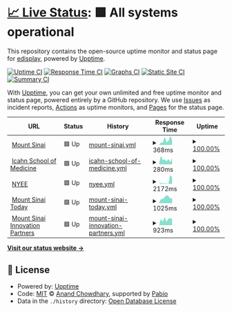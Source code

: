 # [📈 Live Status](https://edisplay.github.io/check-status): <!--live status--> **🟩 All systems operational**

This repository contains the open-source uptime monitor and status page for [edisplay](https://www.linkedin.com/in/frcruz), powered by [Upptime](https://github.com/upptime/upptime).

[![Uptime CI](https://github.com/edisplay/check-status/workflows/Uptime%20CI/badge.svg)](https://github.com/edisplay/check-status/actions?query=workflow%3A%22Uptime+CI%22)
[![Response Time CI](https://github.com/edisplay/check-status/workflows/Response%20Time%20CI/badge.svg)](https://github.com/edisplay/check-status/actions?query=workflow%3A%22Response+Time+CI%22)
[![Graphs CI](https://github.com/edisplay/check-status/workflows/Graphs%20CI/badge.svg)](https://github.com/edisplay/check-status/actions?query=workflow%3A%22Graphs+CI%22)
[![Static Site CI](https://github.com/edisplay/check-status/workflows/Static%20Site%20CI/badge.svg)](https://github.com/edisplay/check-status/actions?query=workflow%3A%22Static+Site+CI%22)
[![Summary CI](https://github.com/edisplay/check-status/workflows/Summary%20CI/badge.svg)](https://github.com/edisplay/check-status/actions?query=workflow%3A%22Summary+CI%22)

With [Upptime](https://upptime.js.org), you can get your own unlimited and free uptime monitor and status page, powered entirely by a GitHub repository. We use [Issues](https://github.com/edisplay/check-status/issues) as incident reports, [Actions](https://github.com/edisplay/check-status/actions) as uptime monitors, and [Pages](https://edisplay.github.io/check-status) for the status page.

<!--start: status pages-->
<!-- This summary is generated by Upptime (https://github.com/upptime/upptime) -->
<!-- Do not edit this manually, your changes will be overwritten -->
<!-- prettier-ignore -->
| URL | Status | History | Response Time | Uptime |
| --- | ------ | ------- | ------------- | ------ |
| <img alt="" src="https://icons.duckduckgo.com/ip3/www.mountsinai.org.ico" height="13"> [Mount Sinai](https://www.mountsinai.org) | 🟩 Up | [mount-sinai.yml](https://github.com/edisplay/check-status/commits/HEAD/history/mount-sinai.yml) | <details><summary><img alt="Response time graph" src="./graphs/mount-sinai/response-time-week.png" height="20"> 368ms</summary><br><a href="https://edisplay.github.io/check-status/history/mount-sinai"><img alt="Response time 410" src="https://img.shields.io/endpoint?url=https%3A%2F%2Fraw.githubusercontent.com%2Fedisplay%2Fcheck-status%2FHEAD%2Fapi%2Fmount-sinai%2Fresponse-time.json"></a><br><a href="https://edisplay.github.io/check-status/history/mount-sinai"><img alt="24-hour response time 370" src="https://img.shields.io/endpoint?url=https%3A%2F%2Fraw.githubusercontent.com%2Fedisplay%2Fcheck-status%2FHEAD%2Fapi%2Fmount-sinai%2Fresponse-time-day.json"></a><br><a href="https://edisplay.github.io/check-status/history/mount-sinai"><img alt="7-day response time 368" src="https://img.shields.io/endpoint?url=https%3A%2F%2Fraw.githubusercontent.com%2Fedisplay%2Fcheck-status%2FHEAD%2Fapi%2Fmount-sinai%2Fresponse-time-week.json"></a><br><a href="https://edisplay.github.io/check-status/history/mount-sinai"><img alt="30-day response time 418" src="https://img.shields.io/endpoint?url=https%3A%2F%2Fraw.githubusercontent.com%2Fedisplay%2Fcheck-status%2FHEAD%2Fapi%2Fmount-sinai%2Fresponse-time-month.json"></a><br><a href="https://edisplay.github.io/check-status/history/mount-sinai"><img alt="1-year response time 410" src="https://img.shields.io/endpoint?url=https%3A%2F%2Fraw.githubusercontent.com%2Fedisplay%2Fcheck-status%2FHEAD%2Fapi%2Fmount-sinai%2Fresponse-time-year.json"></a></details> | <details><summary><a href="https://edisplay.github.io/check-status/history/mount-sinai">100.00%</a></summary><a href="https://edisplay.github.io/check-status/history/mount-sinai"><img alt="All-time uptime 100.00%" src="https://img.shields.io/endpoint?url=https%3A%2F%2Fraw.githubusercontent.com%2Fedisplay%2Fcheck-status%2FHEAD%2Fapi%2Fmount-sinai%2Fuptime.json"></a><br><a href="https://edisplay.github.io/check-status/history/mount-sinai"><img alt="24-hour uptime 100.00%" src="https://img.shields.io/endpoint?url=https%3A%2F%2Fraw.githubusercontent.com%2Fedisplay%2Fcheck-status%2FHEAD%2Fapi%2Fmount-sinai%2Fuptime-day.json"></a><br><a href="https://edisplay.github.io/check-status/history/mount-sinai"><img alt="7-day uptime 100.00%" src="https://img.shields.io/endpoint?url=https%3A%2F%2Fraw.githubusercontent.com%2Fedisplay%2Fcheck-status%2FHEAD%2Fapi%2Fmount-sinai%2Fuptime-week.json"></a><br><a href="https://edisplay.github.io/check-status/history/mount-sinai"><img alt="30-day uptime 100.00%" src="https://img.shields.io/endpoint?url=https%3A%2F%2Fraw.githubusercontent.com%2Fedisplay%2Fcheck-status%2FHEAD%2Fapi%2Fmount-sinai%2Fuptime-month.json"></a><br><a href="https://edisplay.github.io/check-status/history/mount-sinai"><img alt="1-year uptime 100.00%" src="https://img.shields.io/endpoint?url=https%3A%2F%2Fraw.githubusercontent.com%2Fedisplay%2Fcheck-status%2FHEAD%2Fapi%2Fmount-sinai%2Fuptime-year.json"></a></details>
| <img alt="" src="https://icons.duckduckgo.com/ip3/icahn.mssm.edu.ico" height="13"> [Icahn School of Medicine](https://icahn.mssm.edu) | 🟩 Up | [icahn-school-of-medicine.yml](https://github.com/edisplay/check-status/commits/HEAD/history/icahn-school-of-medicine.yml) | <details><summary><img alt="Response time graph" src="./graphs/icahn-school-of-medicine/response-time-week.png" height="20"> 280ms</summary><br><a href="https://edisplay.github.io/check-status/history/icahn-school-of-medicine"><img alt="Response time 261" src="https://img.shields.io/endpoint?url=https%3A%2F%2Fraw.githubusercontent.com%2Fedisplay%2Fcheck-status%2FHEAD%2Fapi%2Ficahn-school-of-medicine%2Fresponse-time.json"></a><br><a href="https://edisplay.github.io/check-status/history/icahn-school-of-medicine"><img alt="24-hour response time 362" src="https://img.shields.io/endpoint?url=https%3A%2F%2Fraw.githubusercontent.com%2Fedisplay%2Fcheck-status%2FHEAD%2Fapi%2Ficahn-school-of-medicine%2Fresponse-time-day.json"></a><br><a href="https://edisplay.github.io/check-status/history/icahn-school-of-medicine"><img alt="7-day response time 280" src="https://img.shields.io/endpoint?url=https%3A%2F%2Fraw.githubusercontent.com%2Fedisplay%2Fcheck-status%2FHEAD%2Fapi%2Ficahn-school-of-medicine%2Fresponse-time-week.json"></a><br><a href="https://edisplay.github.io/check-status/history/icahn-school-of-medicine"><img alt="30-day response time 263" src="https://img.shields.io/endpoint?url=https%3A%2F%2Fraw.githubusercontent.com%2Fedisplay%2Fcheck-status%2FHEAD%2Fapi%2Ficahn-school-of-medicine%2Fresponse-time-month.json"></a><br><a href="https://edisplay.github.io/check-status/history/icahn-school-of-medicine"><img alt="1-year response time 261" src="https://img.shields.io/endpoint?url=https%3A%2F%2Fraw.githubusercontent.com%2Fedisplay%2Fcheck-status%2FHEAD%2Fapi%2Ficahn-school-of-medicine%2Fresponse-time-year.json"></a></details> | <details><summary><a href="https://edisplay.github.io/check-status/history/icahn-school-of-medicine">100.00%</a></summary><a href="https://edisplay.github.io/check-status/history/icahn-school-of-medicine"><img alt="All-time uptime 100.00%" src="https://img.shields.io/endpoint?url=https%3A%2F%2Fraw.githubusercontent.com%2Fedisplay%2Fcheck-status%2FHEAD%2Fapi%2Ficahn-school-of-medicine%2Fuptime.json"></a><br><a href="https://edisplay.github.io/check-status/history/icahn-school-of-medicine"><img alt="24-hour uptime 100.00%" src="https://img.shields.io/endpoint?url=https%3A%2F%2Fraw.githubusercontent.com%2Fedisplay%2Fcheck-status%2FHEAD%2Fapi%2Ficahn-school-of-medicine%2Fuptime-day.json"></a><br><a href="https://edisplay.github.io/check-status/history/icahn-school-of-medicine"><img alt="7-day uptime 100.00%" src="https://img.shields.io/endpoint?url=https%3A%2F%2Fraw.githubusercontent.com%2Fedisplay%2Fcheck-status%2FHEAD%2Fapi%2Ficahn-school-of-medicine%2Fuptime-week.json"></a><br><a href="https://edisplay.github.io/check-status/history/icahn-school-of-medicine"><img alt="30-day uptime 100.00%" src="https://img.shields.io/endpoint?url=https%3A%2F%2Fraw.githubusercontent.com%2Fedisplay%2Fcheck-status%2FHEAD%2Fapi%2Ficahn-school-of-medicine%2Fuptime-month.json"></a><br><a href="https://edisplay.github.io/check-status/history/icahn-school-of-medicine"><img alt="1-year uptime 100.00%" src="https://img.shields.io/endpoint?url=https%3A%2F%2Fraw.githubusercontent.com%2Fedisplay%2Fcheck-status%2FHEAD%2Fapi%2Ficahn-school-of-medicine%2Fuptime-year.json"></a></details>
| <img alt="" src="https://icons.duckduckgo.com/ip3/www.nyee.edu.ico" height="13"> [NYEE](https://www.nyee.edu) | 🟩 Up | [nyee.yml](https://github.com/edisplay/check-status/commits/HEAD/history/nyee.yml) | <details><summary><img alt="Response time graph" src="./graphs/nyee/response-time-week.png" height="20"> 2172ms</summary><br><a href="https://edisplay.github.io/check-status/history/nyee"><img alt="Response time 755" src="https://img.shields.io/endpoint?url=https%3A%2F%2Fraw.githubusercontent.com%2Fedisplay%2Fcheck-status%2FHEAD%2Fapi%2Fnyee%2Fresponse-time.json"></a><br><a href="https://edisplay.github.io/check-status/history/nyee"><img alt="24-hour response time 5837" src="https://img.shields.io/endpoint?url=https%3A%2F%2Fraw.githubusercontent.com%2Fedisplay%2Fcheck-status%2FHEAD%2Fapi%2Fnyee%2Fresponse-time-day.json"></a><br><a href="https://edisplay.github.io/check-status/history/nyee"><img alt="7-day response time 2172" src="https://img.shields.io/endpoint?url=https%3A%2F%2Fraw.githubusercontent.com%2Fedisplay%2Fcheck-status%2FHEAD%2Fapi%2Fnyee%2Fresponse-time-week.json"></a><br><a href="https://edisplay.github.io/check-status/history/nyee"><img alt="30-day response time 812" src="https://img.shields.io/endpoint?url=https%3A%2F%2Fraw.githubusercontent.com%2Fedisplay%2Fcheck-status%2FHEAD%2Fapi%2Fnyee%2Fresponse-time-month.json"></a><br><a href="https://edisplay.github.io/check-status/history/nyee"><img alt="1-year response time 755" src="https://img.shields.io/endpoint?url=https%3A%2F%2Fraw.githubusercontent.com%2Fedisplay%2Fcheck-status%2FHEAD%2Fapi%2Fnyee%2Fresponse-time-year.json"></a></details> | <details><summary><a href="https://edisplay.github.io/check-status/history/nyee">100.00%</a></summary><a href="https://edisplay.github.io/check-status/history/nyee"><img alt="All-time uptime 100.00%" src="https://img.shields.io/endpoint?url=https%3A%2F%2Fraw.githubusercontent.com%2Fedisplay%2Fcheck-status%2FHEAD%2Fapi%2Fnyee%2Fuptime.json"></a><br><a href="https://edisplay.github.io/check-status/history/nyee"><img alt="24-hour uptime 100.00%" src="https://img.shields.io/endpoint?url=https%3A%2F%2Fraw.githubusercontent.com%2Fedisplay%2Fcheck-status%2FHEAD%2Fapi%2Fnyee%2Fuptime-day.json"></a><br><a href="https://edisplay.github.io/check-status/history/nyee"><img alt="7-day uptime 100.00%" src="https://img.shields.io/endpoint?url=https%3A%2F%2Fraw.githubusercontent.com%2Fedisplay%2Fcheck-status%2FHEAD%2Fapi%2Fnyee%2Fuptime-week.json"></a><br><a href="https://edisplay.github.io/check-status/history/nyee"><img alt="30-day uptime 100.00%" src="https://img.shields.io/endpoint?url=https%3A%2F%2Fraw.githubusercontent.com%2Fedisplay%2Fcheck-status%2FHEAD%2Fapi%2Fnyee%2Fuptime-month.json"></a><br><a href="https://edisplay.github.io/check-status/history/nyee"><img alt="1-year uptime 100.00%" src="https://img.shields.io/endpoint?url=https%3A%2F%2Fraw.githubusercontent.com%2Fedisplay%2Fcheck-status%2FHEAD%2Fapi%2Fnyee%2Fuptime-year.json"></a></details>
| <img alt="" src="https://icons.duckduckgo.com/ip3/health.mountsinai.org.ico" height="13"> [Mount Sinai Today](https://health.mountsinai.org) | 🟩 Up | [mount-sinai-today.yml](https://github.com/edisplay/check-status/commits/HEAD/history/mount-sinai-today.yml) | <details><summary><img alt="Response time graph" src="./graphs/mount-sinai-today/response-time-week.png" height="20"> 1025ms</summary><br><a href="https://edisplay.github.io/check-status/history/mount-sinai-today"><img alt="Response time 857" src="https://img.shields.io/endpoint?url=https%3A%2F%2Fraw.githubusercontent.com%2Fedisplay%2Fcheck-status%2FHEAD%2Fapi%2Fmount-sinai-today%2Fresponse-time.json"></a><br><a href="https://edisplay.github.io/check-status/history/mount-sinai-today"><img alt="24-hour response time 948" src="https://img.shields.io/endpoint?url=https%3A%2F%2Fraw.githubusercontent.com%2Fedisplay%2Fcheck-status%2FHEAD%2Fapi%2Fmount-sinai-today%2Fresponse-time-day.json"></a><br><a href="https://edisplay.github.io/check-status/history/mount-sinai-today"><img alt="7-day response time 1025" src="https://img.shields.io/endpoint?url=https%3A%2F%2Fraw.githubusercontent.com%2Fedisplay%2Fcheck-status%2FHEAD%2Fapi%2Fmount-sinai-today%2Fresponse-time-week.json"></a><br><a href="https://edisplay.github.io/check-status/history/mount-sinai-today"><img alt="30-day response time 854" src="https://img.shields.io/endpoint?url=https%3A%2F%2Fraw.githubusercontent.com%2Fedisplay%2Fcheck-status%2FHEAD%2Fapi%2Fmount-sinai-today%2Fresponse-time-month.json"></a><br><a href="https://edisplay.github.io/check-status/history/mount-sinai-today"><img alt="1-year response time 857" src="https://img.shields.io/endpoint?url=https%3A%2F%2Fraw.githubusercontent.com%2Fedisplay%2Fcheck-status%2FHEAD%2Fapi%2Fmount-sinai-today%2Fresponse-time-year.json"></a></details> | <details><summary><a href="https://edisplay.github.io/check-status/history/mount-sinai-today">100.00%</a></summary><a href="https://edisplay.github.io/check-status/history/mount-sinai-today"><img alt="All-time uptime 98.74%" src="https://img.shields.io/endpoint?url=https%3A%2F%2Fraw.githubusercontent.com%2Fedisplay%2Fcheck-status%2FHEAD%2Fapi%2Fmount-sinai-today%2Fuptime.json"></a><br><a href="https://edisplay.github.io/check-status/history/mount-sinai-today"><img alt="24-hour uptime 100.00%" src="https://img.shields.io/endpoint?url=https%3A%2F%2Fraw.githubusercontent.com%2Fedisplay%2Fcheck-status%2FHEAD%2Fapi%2Fmount-sinai-today%2Fuptime-day.json"></a><br><a href="https://edisplay.github.io/check-status/history/mount-sinai-today"><img alt="7-day uptime 100.00%" src="https://img.shields.io/endpoint?url=https%3A%2F%2Fraw.githubusercontent.com%2Fedisplay%2Fcheck-status%2FHEAD%2Fapi%2Fmount-sinai-today%2Fuptime-week.json"></a><br><a href="https://edisplay.github.io/check-status/history/mount-sinai-today"><img alt="30-day uptime 98.61%" src="https://img.shields.io/endpoint?url=https%3A%2F%2Fraw.githubusercontent.com%2Fedisplay%2Fcheck-status%2FHEAD%2Fapi%2Fmount-sinai-today%2Fuptime-month.json"></a><br><a href="https://edisplay.github.io/check-status/history/mount-sinai-today"><img alt="1-year uptime 98.74%" src="https://img.shields.io/endpoint?url=https%3A%2F%2Fraw.githubusercontent.com%2Fedisplay%2Fcheck-status%2FHEAD%2Fapi%2Fmount-sinai-today%2Fuptime-year.json"></a></details>
| <img alt="" src="https://icons.duckduckgo.com/ip3/ip.mountsinai.org.ico" height="13"> [Mount Sinai Innovation Partners](https://ip.mountsinai.org) | 🟩 Up | [mount-sinai-innovation-partners.yml](https://github.com/edisplay/check-status/commits/HEAD/history/mount-sinai-innovation-partners.yml) | <details><summary><img alt="Response time graph" src="./graphs/mount-sinai-innovation-partners/response-time-week.png" height="20"> 923ms</summary><br><a href="https://edisplay.github.io/check-status/history/mount-sinai-innovation-partners"><img alt="Response time 949" src="https://img.shields.io/endpoint?url=https%3A%2F%2Fraw.githubusercontent.com%2Fedisplay%2Fcheck-status%2FHEAD%2Fapi%2Fmount-sinai-innovation-partners%2Fresponse-time.json"></a><br><a href="https://edisplay.github.io/check-status/history/mount-sinai-innovation-partners"><img alt="24-hour response time 1043" src="https://img.shields.io/endpoint?url=https%3A%2F%2Fraw.githubusercontent.com%2Fedisplay%2Fcheck-status%2FHEAD%2Fapi%2Fmount-sinai-innovation-partners%2Fresponse-time-day.json"></a><br><a href="https://edisplay.github.io/check-status/history/mount-sinai-innovation-partners"><img alt="7-day response time 923" src="https://img.shields.io/endpoint?url=https%3A%2F%2Fraw.githubusercontent.com%2Fedisplay%2Fcheck-status%2FHEAD%2Fapi%2Fmount-sinai-innovation-partners%2Fresponse-time-week.json"></a><br><a href="https://edisplay.github.io/check-status/history/mount-sinai-innovation-partners"><img alt="30-day response time 966" src="https://img.shields.io/endpoint?url=https%3A%2F%2Fraw.githubusercontent.com%2Fedisplay%2Fcheck-status%2FHEAD%2Fapi%2Fmount-sinai-innovation-partners%2Fresponse-time-month.json"></a><br><a href="https://edisplay.github.io/check-status/history/mount-sinai-innovation-partners"><img alt="1-year response time 949" src="https://img.shields.io/endpoint?url=https%3A%2F%2Fraw.githubusercontent.com%2Fedisplay%2Fcheck-status%2FHEAD%2Fapi%2Fmount-sinai-innovation-partners%2Fresponse-time-year.json"></a></details> | <details><summary><a href="https://edisplay.github.io/check-status/history/mount-sinai-innovation-partners">100.00%</a></summary><a href="https://edisplay.github.io/check-status/history/mount-sinai-innovation-partners"><img alt="All-time uptime 100.00%" src="https://img.shields.io/endpoint?url=https%3A%2F%2Fraw.githubusercontent.com%2Fedisplay%2Fcheck-status%2FHEAD%2Fapi%2Fmount-sinai-innovation-partners%2Fuptime.json"></a><br><a href="https://edisplay.github.io/check-status/history/mount-sinai-innovation-partners"><img alt="24-hour uptime 100.00%" src="https://img.shields.io/endpoint?url=https%3A%2F%2Fraw.githubusercontent.com%2Fedisplay%2Fcheck-status%2FHEAD%2Fapi%2Fmount-sinai-innovation-partners%2Fuptime-day.json"></a><br><a href="https://edisplay.github.io/check-status/history/mount-sinai-innovation-partners"><img alt="7-day uptime 100.00%" src="https://img.shields.io/endpoint?url=https%3A%2F%2Fraw.githubusercontent.com%2Fedisplay%2Fcheck-status%2FHEAD%2Fapi%2Fmount-sinai-innovation-partners%2Fuptime-week.json"></a><br><a href="https://edisplay.github.io/check-status/history/mount-sinai-innovation-partners"><img alt="30-day uptime 100.00%" src="https://img.shields.io/endpoint?url=https%3A%2F%2Fraw.githubusercontent.com%2Fedisplay%2Fcheck-status%2FHEAD%2Fapi%2Fmount-sinai-innovation-partners%2Fuptime-month.json"></a><br><a href="https://edisplay.github.io/check-status/history/mount-sinai-innovation-partners"><img alt="1-year uptime 100.00%" src="https://img.shields.io/endpoint?url=https%3A%2F%2Fraw.githubusercontent.com%2Fedisplay%2Fcheck-status%2FHEAD%2Fapi%2Fmount-sinai-innovation-partners%2Fuptime-year.json"></a></details>

<!--end: status pages-->

[**Visit our status website →**](https://edisplay.github.io/check-status)

## 📄 License

- Powered by: [Upptime](https://github.com/upptime/upptime)
- Code: [MIT](./LICENSE) © [Anand Chowdhary](https://anandchowdhary.com), supported by [Pabio](https://pabio.com)
- Data in the `./history` directory: [Open Database License](https://opendatacommons.org/licenses/odbl/1-0/)

